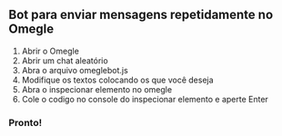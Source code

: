 ## Bot para enviar mensagens repetidamente no Omegle
1. Abrir o Omegle
1. Abrir um chat aleatório
1. Abra o arquivo omeglebot.js
1. Modifique os textos colocando os que você deseja
1. Abra o inspecionar elemento no omegle
1. Cole o codigo no console do inspecionar elemento e aperte Enter

### Pronto! 
